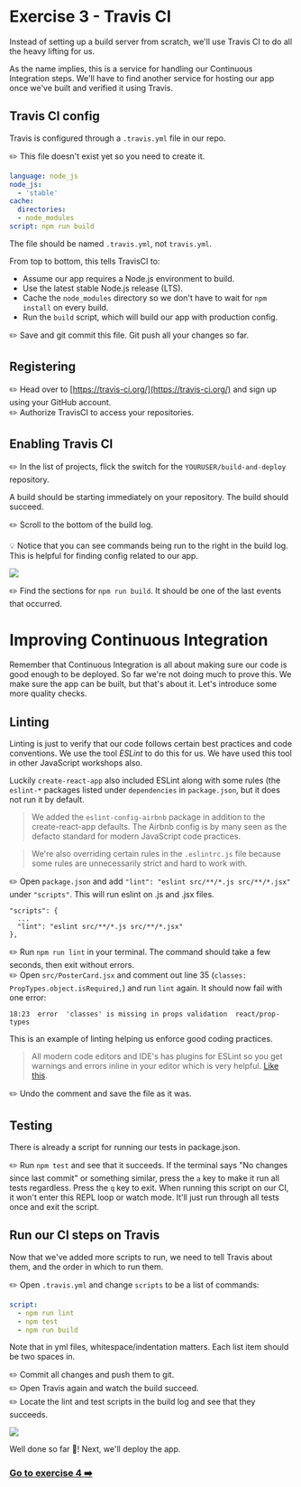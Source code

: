 # Exercise 3 - Travis CI

Instead of setting up a build server from scratch, we'll use Travis CI to do all the heavy lifting for us.

As the name implies, this is a service for handling our Continuous Integration steps. We'll have to find another service for hosting our app once we've built and verified it using Travis.

## Travis CI config

Travis is configured through a `.travis.yml` file in our repo.

:pencil2: This file doesn't exist yet so you need to create it.

```yml
language: node_js
node_js:
  - 'stable'
cache:
  directories:
  - node_modules
script: npm run build
```

The file should be named `.travis.yml`, not `travis.yml`.

From top to bottom, this tells TravisCI to:

* Assume our app requires a Node.js environment to build.
* Use the latest stable Node.js release (LTS).
* Cache the `node_modules` directory so we don't have to wait for `npm install` on every build.
* Run the `build` script, which will build our app with production config.

:pencil2: Save and git commit this file. Git push all your changes so far.

## Registering

:pencil2: Head over to [https://travis-ci.org/](https://travis-ci.org/) and sign up using your GitHub account.  
:pencil2: Authorize TravisCI to access your repositories.

## Enabling Travis CI

:pencil2: In the list of projects, flick the switch for the `YOURUSER/build-and-deploy` repository.

A build should be starting immediately on your repository. The build should succeed.

:pencil2: Scroll to the bottom of the build log.

:bulb: Notice that you can see commands being run to the right in the build log. This is helpful for finding config related to our app.

![](./images/travis01.png)

:pencil2: Find the sections for `npm run build`. It should be one of the last events that occurred.

# Improving Continuous Integration

Remember that Continuous Integration is all about making sure our code is good enough to be deployed. So far we're not doing much to prove this. We make sure the app can be built, but that's about it. Let's introduce some more quality checks.

## Linting

Linting is just to verify that our code follows certain best practices and code conventions. We use the tool _ESLint_ to do this for us. We have used this tool in other JavaScript workshops also.

Luckily `create-react-app` also included ESLint along with some rules (the `eslint-*` packages listed under `dependencies` in `package.json`, but it does not run it by default.

> We added the `eslint-config-airbnb` package in addition to the create-react-app defaults. The Airbnb config is by many seen as the defacto standard for modern JavaScript code practices.

> We're also overriding certain rules in the `.eslintrc.js` file because some rules are unnecessarily strict and hard to work with.

:pencil2: Open `package.json` and add `"lint": "eslint src/**/*.js src/**/*.jsx"` under `"scripts"`. This will run eslint on .js and .jsx files.

```
"scripts": {
  ...
  "lint": "eslint src/**/*.js src/**/*.jsx"
},
```

:pencil2: Run `npm run lint` in your terminal. The command should take a few seconds, then exit without errors.  
:pencil2: Open `src/PosterCard.jsx` and comment out line 35 (`classes: PropTypes.object.isRequired,`) and run `lint` again. It should now fail with one error:

```
18:23  error  'classes' is missing in props validation  react/prop-types
```

This is an example of linting helping us enforce good coding practices.

> All modern code editors and IDE's has plugins for ESLint so you get warnings and errors inline in your editor which is very helpful. [Like this](./images/eslint01.png).

:pencil2: Undo the comment and save the file as it was.

## Testing

There is already a script for running our tests in package.json.

:pencil2: Run `npm test` and see that it succeeds. If the terminal says "No changes since last commit" or something similar, press the `a` key to make it run all tests regardless. Press the `q` key to exit. When running this script on our CI, it won't enter this REPL loop or watch mode. It'll just run through all tests once and exit the script.

## Run our CI steps on Travis

Now that we've added more scripts to run, we need to tell Travis about them, and the order in which to run them.

:pencil2: Open `.travis.yml` and change `scripts` to be a list of commands:

```yml
script:
  - npm run lint
  - npm test
  - npm run build
```

Note that in yml files, whitespace/indentation matters. Each list item should be two spaces in.

:pencil2: Commit all changes and push them to git.  
:pencil2: Open Travis again and watch the build succeed.  
:pencil2: Locate the lint and test scripts in the build log and see that they succeeds.

![](./images/travis02.png)

Well done so far :tada:! Next, we'll deploy the app.

### [Go to exercise 4 :arrow_right:](./exercise_4.md)
